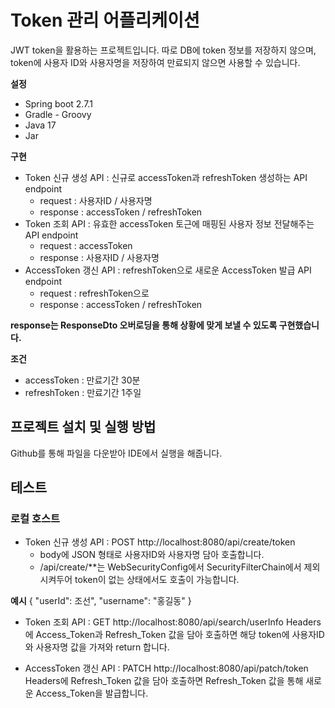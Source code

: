 # Token 관리 어플리케이션
JWT token을 활용하는 프로젝트입니다.
따로 DB에 token 정보를 저장하지 않으며, token에 사용자 ID와 사용자명을 저장하여 만료되지 않으면 사용할 수 있습니다.

**설정**
- Spring boot 2.7.1
- Gradle - Groovy
- Java 17
- Jar

**구현**
- Token 신규 생성 API : 신규로 accessToken과 refreshToken 생성하는 API endpoint
    - request : 사용자ID / 사용자명
    - response : accessToken / refreshToken
- Token 조회 API : 유효한 accessToken 토근에 매핑된 사용자 정보 전달해주는 API endpoint
    - request : accessToken
    - response : 사용자ID / 사용자명
- AccessToken 갱신 API : refreshToken으로 새로운 AccessToken 발급 API endpoint
    - request : refreshToken으로
    - response : accessToken / refreshToken

**response는 ResponseDto 오버로딩을 통해 상황에 맞게 보낼 수 있도록 구현했습니다.**

**조건**
- accessToken : 만료기간 30분
- refreshToken : 만료기간 1주일

## 프로젝트 설치 및 실행 방법
Github를 통해 파일을 다운받아 IDE에서 실행을 해줍니다.

## 테스트
### 로컬 호스트
- Token 신규 생성 API : POST http://localhost:8080/api/create/token
    - body에 JSON 형태로 사용자ID와 사용자명 담아 호출합니다.
    - /api/create/**는 WebSecurityConfig에서 SecurityFilterChain에서 제외시켜두어 token이 없는 상태에서도  호출이 가능합니다.

**예시**
{
    "userId": 조선",
    "username": "홍길동"
}

- Token 조회 API : GET http://localhost:8080/api/search/userInfo
Headers에 Access_Token과 Refresh_Token 값을 담아 호출하면 해당 token에 사용자ID와 사용자명 값을 가져와 return 합니다.

- AccessToken 갱신 API : PATCH http://localhost:8080/api/patch/token
Headers에 Refresh_Token 값을 담아 호출하면 Refresh_Token 값을 통해 새로운 Access_Token을 발급합니다.